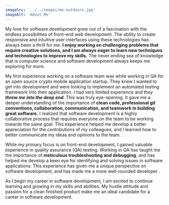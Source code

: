 ```yaml
---
imageSrc: '../../images/me-outdoors.jpg'
imageAlt: 'About Me'
---
```


My love for software development grew out of a fascination with the endless possibilities of front-end web development. The ability to create responsive and intuitive user interfaces using these technologies has always been a thrill for me. <b>I enjoy working on challenging problems that require creative solutions, and I am always eager to learn new techniques and technologies to improve my skills.</b> The never ending sea of knowledge that is computer science and software development always keeps me exploring for more.

My first experience working on a software team was while working in QA for an open source crypto mobile application startup. They knew I wanted to get into development and were looking to implement an automated testing framework into their application. I had very limited experience and they <i> <b>threw me into the deep end</b></i>. This was truly eye-opening. It gave me a deeper understanding of the importance of <b>clean code, professional git conventions, collaboration, communication, and teamwork in building great software.</b> I realized that software development is a highly collaborative process that requires everyone on the team to be working towards the same goal. This experience helped me develop a better appreciation for the contributions of my colleagues, and I learned how to better communicate my ideas and opinions to the team.

While my primary focus is on front-end development, I gained valuable experience in quality assurance (QA) testing. Working in QA has taught me the importance of <b>meticulous troubleshooting and debugging</b>, and has helped me develop a keen eye for identifying and solving issues in software applications. This experience has given me a unique perspective on software development, and has made me a more well-rounded developer .

As I begin my career in software development, I am excited to continue learning and growing in my skills and abilities. My hustle attitude and passion for a clean finished product make me an ideal candidate for a career in software development.
